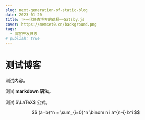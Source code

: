 ```yaml
---
slug: next-generation-of-static-blog
date: 2023-01-20
title: 下一代静态博客的选择——Gatsby.js
cover: https://memset0.cn/background.png
tags:
  - 博客开发日志
# publish: true
---
```


# 测试博客

测试内容。

测试 **markdown 语法**。

测试 $\LaTeX$ 公式。

$$
(a+b)^n = \sum_{i=0}^n \binom n i a^{n-i} b^i
$$